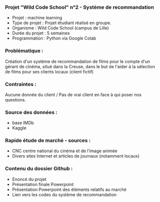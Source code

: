 ### Projet "Wild Code School" n°2 - Système de recommandation

* Projet : machine learning
* Type de projet : Projet étudiant réalisé en groupe.
* Organisme : Wild Code School (campus de Lille)
* Durée du projet : 5 semaines
* Programmation : Python via Google Colab


### Problématique :
Création d'un système de recommandation de films pour le compte d'un gérant de cinéma, situé dans la Creuse, dans le but de l'aider à la sélection de films pour ses clients locaux (client fictif)

### Contraintes : 
Aucune donnée du client / Pas de vrai client en face à qui poser nos questions.

### Source des données : 
* base IMDb
* Kaggle

### Rapide étude de marché - sources :
* CNC  centre national du cinéma et de l’image animée
* Divers sites Internet et articles de journaux (notamment locaux)

### Contenu du dossier Github :
* Enoncé du projet
* Présentation finale Powerpoint
* Présentation Powerpoint des éléments relatifs au marché
* Lien vers les codes du système de recommandation
